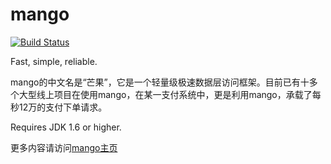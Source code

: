 # mango

[![Build Status](https://travis-ci.org/jfaster/mango.svg?branch=master)](https://travis-ci.org/jfaster/mango)

Fast, simple, reliable.

mango的中文名是“芒果”，它是一个轻量级极速数据层访问框架。目前已有十多个大型线上项目在使用mango，在某一支付系统中，更是利用mango，承载了每秒12万的支付下单请求。

Requires JDK 1.6 or higher.

更多内容请访问[mango主页](http://mango.jfaster.org/)
